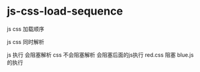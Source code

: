 # js-css-load-sequence
js css 加载顺序

js css 同时解析

js 执行 会阻塞解析
css 不会阻塞解析 会阻塞后面的js执行  red.css 阻塞 blue.js 的执行
